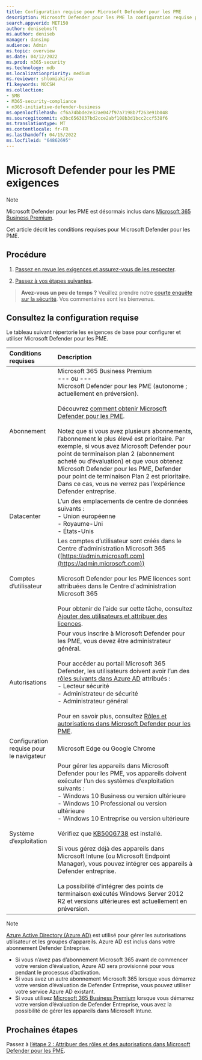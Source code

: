 ```yaml
---
title: Configuration requise pour Microsoft Defender pour les PME
description: Microsoft Defender pour les PME la configuration requise pour les licences, le matériel et les logiciels
search.appverid: MET150
author: denisebmsft
ms.author: deniseb
manager: dansimp
audience: Admin
ms.topic: overview
ms.date: 04/12/2022
ms.prod: m365-security
ms.technology: mdb
ms.localizationpriority: medium
ms.reviewer: shlomiakirav
f1.keywords: NOCSH
ms.collection:
- SMB
- M365-security-compliance
- m365-initiative-defender-business
ms.openlocfilehash: cf6a74bbde2e32ae047f97a7198b7f263e91b048
ms.sourcegitcommit: e3bc6563037bd2cce2abf108b3d1bcc2ccf538f6
ms.translationtype: MT
ms.contentlocale: fr-FR
ms.lasthandoff: 04/15/2022
ms.locfileid: "64862695"
---
```

# <a name="microsoft-defender-for-business-requirements"></a>Microsoft Defender pour les PME exigences

> [!NOTE]
> Microsoft Defender pour les PME est désormais inclus dans [Microsoft 365 Business Premium](../../business-premium/index.md). 

Cet article décrit les conditions requises pour Microsoft Defender pour les PME.

## <a name="what-to-do"></a>Procédure

1. [Passez en revue les exigences et assurez-vous de les respecter](#review-the-requirements).

2. [Passez à vos étapes suivantes](#next-steps).

>
> **Avez-vous un peu de temps ?**
> Veuillez prendre notre <a href="https://microsoft.qualtrics.com/jfe/form/SV_0JPjTPHGEWTQr4y" target="_blank">courte enquête sur la sécurité</a>. Vos commentaires sont les bienvenus.
>

## <a name="review-the-requirements"></a>Consultez la configuration requise

Le tableau suivant répertorie les exigences de base pour configurer et utiliser Microsoft Defender pour les PME.

| Conditions requises | Description |
|:---|:---|
| Abonnement | Microsoft 365 Business Premium <br/>--- ou ---<br/>Microsoft Defender pour les PME (autonome ; actuellement en préversion). <br/><br/> Découvrez [comment obtenir Microsoft Defender pour les PME](get-defender-business.md).<br/><br/>Notez que si vous avez plusieurs abonnements, l’abonnement le plus élevé est prioritaire. Par exemple, si vous avez Microsoft Defender pour point de terminaison plan 2 (abonnement acheté ou d’évaluation) et que vous obtenez Microsoft Defender pour les PME, Defender pour point de terminaison Plan 2 est prioritaire. Dans ce cas, vous ne verrez pas l’expérience Defender entreprise.  |
| Datacenter | L’un des emplacements de centre de données suivants : <br/>- Union européenne <br/>- Royaume-Uni <br/>- États-Unis |
| Comptes d’utilisateur | Les comptes d’utilisateur sont créés dans le Centre d'administration Microsoft 365 ([https://admin.microsoft.com](https://admin.microsoft.com))<br/><br/>Microsoft Defender pour les PME licences sont attribuées dans le Centre d'administration Microsoft 365<br/><br/>Pour obtenir de l’aide sur cette tâche, consultez [Ajouter des utilisateurs et attribuer des licences](mdb-add-users.md). |
| Autorisations  | Pour vous inscrire à Microsoft Defender pour les PME, vous devez être administrateur général.<br/><br/>Pour accéder au portail Microsoft 365 Defender, les utilisateurs doivent avoir l’un des [rôles suivants dans Azure AD](mdb-roles-permissions.md) attribués : <br/>- Lecteur sécurité<br/>- Administrateur de sécurité<br/>- Administrateur général<br/><br/>Pour en savoir plus, consultez [Rôles et autorisations dans Microsoft Defender pour les PME](mdb-roles-permissions.md). |
| Configuration requise pour le navigateur | Microsoft Edge ou Google Chrome |
| Système d’exploitation | Pour gérer les appareils dans Microsoft Defender pour les PME, vos appareils doivent exécuter l’un des systèmes d’exploitation suivants : <br/>- Windows 10 Business ou version ultérieure <br/>- Windows 10 Professional ou version ultérieure <br/>- Windows 10 Entreprise ou version ultérieure <br/><br/>Vérifiez que [KB5006738](https://support.microsoft.com/topic/october-26-2021-kb5006738-os-builds-19041-1320-19042-1320-and-19043-1320-preview-ccbce6bf-ae00-4e66-9789-ce8e7ea35541) est installé. <br/><br/>Si vous gérez déjà des appareils dans Microsoft Intune (ou Microsoft Endpoint Manager), vous pouvez intégrer ces appareils à Defender entreprise.<br/><br/>La possibilité d’intégrer des points de terminaison exécutés Windows Server 2012 R2 et versions ultérieures est actuellement en préversion. |

> [!NOTE]
> [Azure Active Directory (Azure AD)](/azure/active-directory/fundamentals/active-directory-whatis) est utilisé pour gérer les autorisations utilisateur et les groupes d’appareils. Azure AD est inclus dans votre abonnement Defender Entreprise. 
> - Si vous n’avez pas d’abonnement Microsoft 365 avant de commencer votre version d’évaluation, Azure AD sera provisionné pour vous pendant le processus d’activation. 
> - Si vous avez un autre abonnement Microsoft 365 lorsque vous démarrez votre version d’évaluation de Defender Entreprise, vous pouvez utiliser votre service Azure AD existant. 
> - Si vous utilisez [Microsoft 365 Business Premium](../../business/index.yml) lorsque vous démarrez votre version d’évaluation de Defender Entreprise, vous avez la possibilité de gérer les appareils dans Microsoft Intune. 

## <a name="next-steps"></a>Prochaines étapes

Passez à [l’étape 2 : Attribuer des rôles et des autorisations dans Microsoft Defender pour les PME](mdb-roles-permissions.md).
 